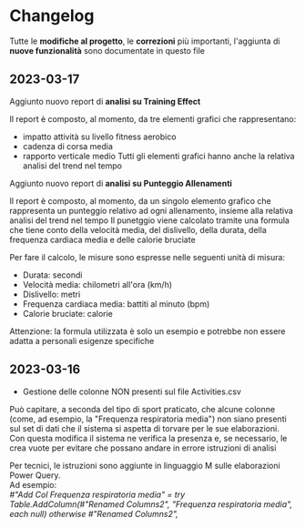 # Changelog

Tutte le **modifiche al progetto**, le **correzioni** più importanti, l'aggiunta di **nuove funzionalità** sono documentate in questo file

## 2023-03-17

Aggiunto nuovo report di **analisi su Training Effect**

Il report è composto, al momento, da tre elementi grafici che rappresentano:
- impatto attività su livello fitness aerobico
- cadenza di corsa media
- rapporto verticale medio
Tutti gli elementi grafici hanno anche la relativa analisi del trend nel tempo  
  
  
  
Aggiunto nuovo report di **analisi su Punteggio Allenamenti**

Il report è composto, al momento, da un singolo elemento grafico che rappresenta un punteggio relativo ad ogni allenamento, insieme alla relativa analisi del trend nel tempo
Il punetggio viene calcolato tramite una formula che tiene conto della velocità media, del dislivello, della durata, della frequenza cardiaca media e delle calorie bruciate

Per fare il calcolo, le misure sono espresse nelle seguenti unità di misura:
- Durata: secondi
- Velocità media: chilometri all'ora (km/h)
- Dislivello: metri
- Frequenza cardiaca media: battiti al minuto (bpm)
- Calorie bruciate: calorie

Attenzione: la formula utilizzata è solo un esempio e potrebbe non essere adatta a personali esigenze specifiche

## 2023-03-16

- Gestione delle colonne NON presenti sul file Activities.csv  
  
  
Può capitare, a seconda del tipo di sport praticato, che alcune colonne (come, ad esempio, la "Frequenza respiratoria media") non siano presenti sul set di dati 
che il sistema si aspetta di torvare per le sue elaborazioni. 
Con questa modifica il sistema ne verifica la presenza e, se necessario, le crea vuote per evitare che possano andare in errore istruzioni di analisi  
  
Per tecnici, le istruzioni sono aggiunte in linguaggio M sulle elaborazioni Power Query.  
Ad esempio:  
*#"Add Col Frequenza respiratoria media" = try Table.AddColumn(#"Renamed Columns2", "Frequenza respiratoria media", each null) otherwise #"Renamed Columns2",*  



  
